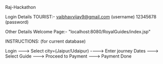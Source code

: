Raj-Hackathon

Login Details
TOURIST:-
vaibhavvijay9@gmail.com (username)
12345678 (password)

Other Details
Welcome Page:- "localhost:8080/RoyalGuides/index.jsp"

INSTRUCTIONS: (for current database)

Login ---> Select city=(Jaipur/Udaipur) ----> Enter journey Dates ---> Select Guide ---> Proceed to Payment ---> Payment Done
